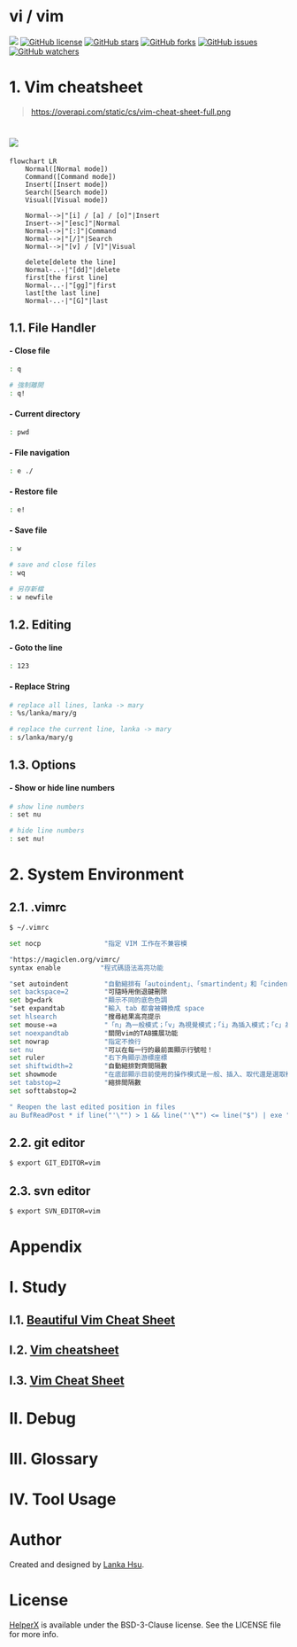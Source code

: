# vi / vim
[![](https://img.shields.io/badge/Powered%20by-lankahsu%20-brightgreen.svg)](https://github.com/lankahsu520/HelperX)
[![GitHub license][license-image]][license-url]
[![GitHub stars][stars-image]][stars-url]
[![GitHub forks][forks-image]][forks-url]
[![GitHub issues][issues-image]][issues-image]
[![GitHub watchers][watchers-image]][watchers-image]

[license-image]: https://img.shields.io/github/license/lankahsu520/HelperX.svg
[license-url]: https://github.com/lankahsu520/HelperX/blob/master/LICENSE
[stars-image]: https://img.shields.io/github/stars/lankahsu520/HelperX.svg
[stars-url]: https://github.com/lankahsu520/HelperX/stargazers
[forks-image]: https://img.shields.io/github/forks/lankahsu520/HelperX.svg
[forks-url]: https://github.com/lankahsu520/HelperX/network
[issues-image]: https://img.shields.io/github/issues/lankahsu520/HelperX.svg
[issues-url]: https://github.com/lankahsu520/HelperX/issues
[watchers-image]: https://img.shields.io/github/watchers/lankahsu520/HelperX.svg
[watchers-url]: https://github.com/lankahsu520/HelperX/watchers

# 1. Vim cheatsheet

> https://overapi.com/static/cs/vim-cheat-sheet-full.png

# ![](https://overapi.com/static/cs/vim-cheat-sheet-full.png)

```mermaid
flowchart LR
	Normal([Normal mode])
	Command([Command mode])
	Insert([Insert mode])
	Search([Search mode])
	Visual([Visual mode])

	Normal-->|"[i] / [a] / [o]"|Insert
	Insert-->|"[esc]"|Normal
	Normal-->|"[:]"|Command
	Normal-->|"[/]"|Search
	Normal-->|"[v] / [V]"|Visual
	
	delete[delete the line]
	Normal-..-|"[dd]"|delete
	first[the first line]
	Normal-..-|"[gg]"|first
	last[the last line]
	Normal-..-|"[G]"|last
```

## 1.1. File Handler

#### - Close file

```bash
: q

# 強制離開
: q!
```

#### - Current directory

```bash
: pwd
```

#### - File navigation

```bash
: e ./
```

#### - Restore file

```bash
: e!
```

#### - Save file

```bash
: w

# save and close files
: wq

# 另存新檔
: w newfile
```

## 1.2. Editing

#### - Goto the line

```bash
: 123
```

#### - Replace String

```bash
# replace all lines, lanka -> mary
: %s/lanka/mary/g

# replace the current line, lanka -> mary
: s/lanka/mary/g
```

## 1.3. Options

#### - Show or hide line numbers

```bash
# show line numbers
: set nu

# hide line numbers
: set nu!
```
# 2. System Environment

## 2.1. .vimrc

```bash
$ ~/.vimrc
```


```bash
set nocp                "指定 VIM 工作在不兼容模

"https://magiclen.org/vimrc/
syntax enable          "程式碼語法高亮功能

"set autoindent         "自動縮排有「autoindent」、「smartindent」和「cindent」
set backspace=2         "可隨時用倒退鍵刪除
set bg=dark             "顯示不同的底色色調
"set expandtab          "輸入 tab 都會被轉換成 space
set hlsearch            "搜尋結果高亮提示
set mouse-=a            "「n」為一般模式；「v」為視覺模式；「i」為插入模式；「c」為命令列模式；「a」為所有模式
set noexpandtab         "關閉vim的TAB擴展功能
set nowrap              "指定不換行
set nu                  "可以在每一行的最前面顯示行號啦！
set ruler               "右下角顯示游標座標
set shiftwidth=2        "自動縮排對齊間隔數
set showmode            "在底部顯示目前使用的操作模式是一般、插入、取代還是選取模式
set tabstop=2           "縮排間隔數
set softtabstop=2

" Reopen the last edited position in files
au BufReadPost * if line("'\"") > 1 && line("'\"") <= line("$") | exe "normal! g'\"" | endif

```

## 2.2. git editor

```bash
$ export GIT_EDITOR=vim
```

## 2.3. svn editor

```bash
$ export SVN_EDITOR=vim
```

# Appendix

# I. Study

## I.1. [Beautiful Vim Cheat Sheet](https://vimcheatsheet.com)

## I.2. [Vim cheatsheet](https://quickref.me/vim.html)

## I.3. [Vim Cheat Sheet](https://vim.rtorr.com/)

# II. Debug

# III. Glossary

# IV. Tool Usage

# Author

Created and designed by [Lanka Hsu](lankahsu@gmail.com).

# License

[HelperX](https://github.com/lankahsu520/HelperX) is available under the BSD-3-Clause license. See the LICENSE file for more info.

